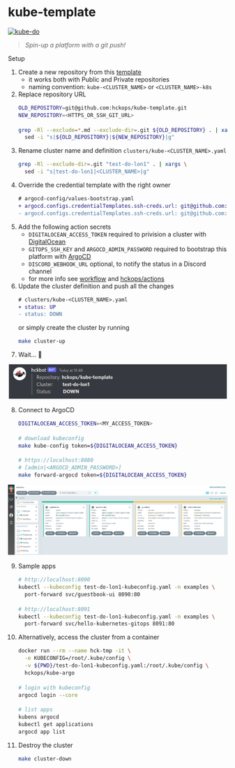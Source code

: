 # kube-template

[![kube-do](https://github.com/hckops/kube-template/actions/workflows/kube-do.yml/badge.svg)](https://github.com/hckops/kube-template/actions/workflows/kube-do.yml)

> *Spin-up a platform with a git push!*

Setup
1. Create a new repository from this [template](https://github.com/hckops/kube-template/generate)
    - it works both with Public and Private repositories
    - naming convention: `kube-<CLUSTER_NAME>` or `<CLUSTER_NAME>-k8s`
2. Replace repository URL
    ```bash
    OLD_REPOSITORY=git@github.com:hckops/kube-template.git
    NEW_REPOSITORY=<HTTPS_OR_SSH_GIT_URL>

    grep -Rl --exclude=*.md --exclude-dir=.git ${OLD_REPOSITORY} . | xargs \
      sed -i "s|${OLD_REPOSITORY}|${NEW_REPOSITORY}|g"
    ```
3. Rename cluster name and definition `clusters/kube-<CLUSTER_NAME>.yaml`
    ```bash
    grep -Rl --exclude-dir=.git "test-do-lon1" . | xargs \
      sed -i "s|test-do-lon1|<CLUSTER_NAME>|g"
    ```
4. Override the credential template with the right owner
    ```diff
    # argocd-config/values-bootstrap.yaml
    + argocd.configs.credentialTemplates.ssh-creds.url: git@github.com:<OWNER_OR_REPOSITORY>
    - argocd.configs.credentialTemplates.ssh-creds.url: git@github.com:hckops
    ```
5. Add the following action secrets
    * `DIGITALOCEAN_ACCESS_TOKEN` required to privision a cluster with [DigitalOcean](https://cloud.digitalocean.com)
    - `GITOPS_SSH_KEY` and `ARGOCD_ADMIN_PASSWORD` required to bootstrap this platform with [ArgoCD](https://argo-cd.readthedocs.io/en/stable)
    - `DISCORD_WEBHOOK_URL` optional, to notify the status in a Discord channel
    - for more info see [workflow](.github/workflows/kube-do.yml) and [hckops/actions](https://github.com/hckops/actions)
6. Update the cluster definition and push all the changes
    ```diff
    # clusters/kube-<CLUSTER_NAME>.yaml
    + status: UP
    - status: DOWN
    ```
    or simply create the cluster by running
    ```bash
    make cluster-up
    ```
7. Wait... :rocket:

<p align="center">
  <img src="docs/discord-message.png" alt="discord-message" width="500">
</p>

8. Connect to ArgoCD
    ```bash
    DIGITALOCEAN_ACCESS_TOKEN=<MY_ACCESS_TOKEN>

    # download kubeconfig
    make kube-config token=${DIGITALOCEAN_ACCESS_TOKEN}

    # https://localhost:8080
    # [admin|<ARGOCD_ADMIN_PASSWORD>]
    make forward-argocd token=${DIGITALOCEAN_ACCESS_TOKEN}
    ```

![argocd-ui](docs/argocd-ui.png)

9. Sample apps
    ```bash
    # http://localhost:8090
    kubectl --kubeconfig test-do-lon1-kubeconfig.yaml -n examples \
      port-forward svc/guestbook-ui 8090:80

    # http://localhost:8091
    kubectl --kubeconfig test-do-lon1-kubeconfig.yaml -n examples \
      port-forward svc/hello-kubernetes-gitops 8091:80
    ```
10. Alternatively, access the cluster from a container
    ```bash
    docker run --rm --name hck-tmp -it \
      -e KUBECONFIG=/root/.kube/config \
      -v ${PWD}/test-do-lon1-kubeconfig.yaml:/root/.kube/config \
      hckops/kube-argo
    
    # login with kubeconfig
    argocd login --core

    # list apps
    kubens argocd
    kubectl get applications
    argocd app list
    ```
11. Destroy the cluster
    ```bash
    make cluster-down
    ```
